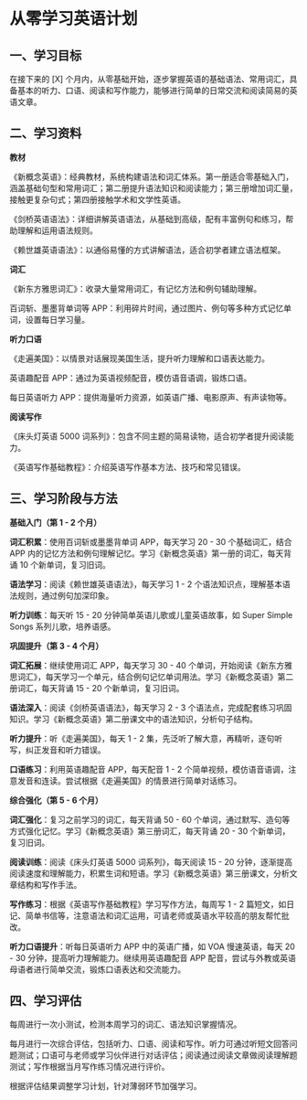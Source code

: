 # 从零学习英语计划

## 一、学习目标

在接下来的 \[X] 个月内，从零基础开始，逐步掌握英语的基础语法、常用词汇，具备基本的听力、口语、阅读和写作能力，能够进行简单的日常交流和阅读简易的英语文章。

## 二、学习资料

**教材**

《新概念英语》：经典教材，系统构建语法和词汇体系。第一册适合零基础入门，涵盖基础句型和常用词汇；第二册提升语法知识和阅读能力；第三册增加词汇量，接触更复杂句式；第四册接触学术和文学性英语。

《剑桥英语语法》：详细讲解英语语法，从基础到高级，配有丰富例句和练习，帮助理解和运用语法规则。

《赖世雄英语语法》：以通俗易懂的方式讲解语法，适合初学者建立语法框架。

**词汇**

《新东方雅思词汇》：收录大量常用词汇，有记忆方法和例句辅助理解。

百词斩、墨墨背单词等 APP：利用碎片时间，通过图片、例句等多种方式记忆单词，设置每日学习量。

**听力口语**

《走遍美国》：以情景对话展现美国生活，提升听力理解和口语表达能力。

英语趣配音 APP：通过为英语视频配音，模仿语音语调，锻炼口语。

每日英语听力 APP：提供海量听力资源，如英语广播、电影原声、有声读物等。

**阅读写作**

《床头灯英语 5000 词系列》：包含不同主题的简易读物，适合初学者提升阅读能力。

《英语写作基础教程》：介绍英语写作基本方法、技巧和常见错误。

## 三、学习阶段与方法

**基础入门（第 1 - 2 个月）**

**词汇积累**：使用百词斩或墨墨背单词 APP，每天学习 20 - 30 个基础词汇，结合 APP 内的记忆方法和例句理解记忆。学习《新概念英语》第一册的词汇，每天背诵 10 个新单词，复习旧词。

**语法学习**：阅读《赖世雄英语语法》，每天学习 1 - 2 个语法知识点，理解基本语法规则，通过例句加深印象。

**听力训练**：每天听 15 - 20 分钟简单英语儿歌或儿童英语故事，如 Super Simple Songs 系列儿歌，培养语感。

**巩固提升（第 3 - 4 个月）**

**词汇拓展**：继续使用词汇 APP，每天学习 30 - 40 个单词，开始阅读《新东方雅思词汇》，每天学习一个单元，结合例句记忆单词用法。学习《新概念英语》第二册词汇，每天背诵 15 - 20 个新单词，复习旧词。

**语法深入**：阅读《剑桥英语语法》，每天学习 2 - 3 个语法点，完成配套练习巩固知识。学习《新概念英语》第二册课文中的语法知识，分析句子结构。

**听力提升**：听《走遍美国》，每天 1 - 2 集，先泛听了解大意，再精听，逐句听写，纠正发音和听力错误。

**口语练习**：利用英语趣配音 APP，每天配音 1 - 2 个简单视频，模仿语音语调，注意发音和连读。尝试根据《走遍美国》的情景进行简单对话练习。

**综合强化（第 5 - 6 个月）**

**词汇强化**：复习之前学习的词汇，每天背诵 50 - 60 个单词，通过默写、造句等方式强化记忆。学习《新概念英语》第三册词汇，每天背诵 20 - 30 个新单词，复习旧词。

**阅读训练**：阅读《床头灯英语 5000 词系列》，每天阅读 15 - 20 分钟，逐渐提高阅读速度和理解能力，积累生词和短语。学习《新概念英语》第三册课文，分析文章结构和写作手法。

**写作练习**：根据《英语写作基础教程》学习写作方法，每周写 1 - 2 篇短文，如日记、简单书信等，注意语法和词汇运用，可请老师或英语水平较高的朋友帮忙批改。

**听力口语提升**：听每日英语听力 APP 中的英语广播，如 VOA 慢速英语，每天 20 - 30 分钟，提高听力理解能力。继续用英语趣配音 APP 配音，尝试与外教或英语母语者进行简单交流，锻炼口语表达和交流能力。

## 四、学习评估

每周进行一次小测试，检测本周学习的词汇、语法知识掌握情况。

每月进行一次综合评估，包括听力、口语、阅读和写作。听力可通过听短文回答问题测试；口语可与老师或学习伙伴进行对话评估；阅读通过阅读文章做阅读理解题测试；写作根据当月写作练习情况进行评价。

根据评估结果调整学习计划，针对薄弱环节加强学习。
